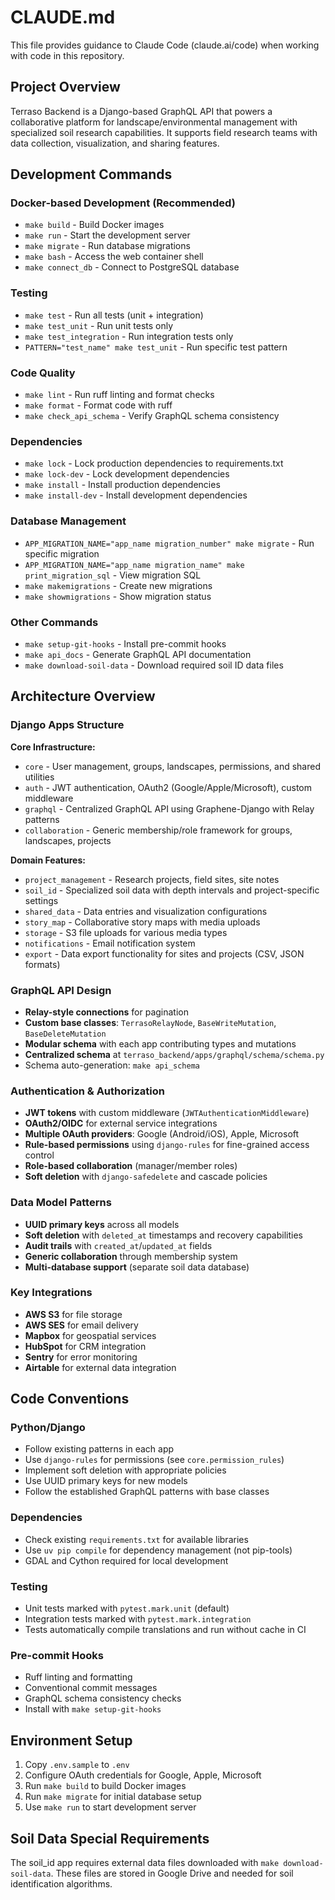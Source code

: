 # CLAUDE.md

This file provides guidance to Claude Code (claude.ai/code) when working with code in this repository.

## Project Overview

Terraso Backend is a Django-based GraphQL API that powers a collaborative platform for landscape/environmental management with specialized soil research capabilities. It supports field research teams with data collection, visualization, and sharing features.

## Development Commands

### Docker-based Development (Recommended)
- `make build` - Build Docker images
- `make run` - Start the development server
- `make migrate` - Run database migrations
- `make bash` - Access the web container shell
- `make connect_db` - Connect to PostgreSQL database

### Testing
- `make test` - Run all tests (unit + integration)
- `make test_unit` - Run unit tests only
- `make test_integration` - Run integration tests only
- `PATTERN="test_name" make test_unit` - Run specific test pattern

### Code Quality
- `make lint` - Run ruff linting and format checks
- `make format` - Format code with ruff
- `make check_api_schema` - Verify GraphQL schema consistency

### Dependencies
- `make lock` - Lock production dependencies to requirements.txt
- `make lock-dev` - Lock development dependencies
- `make install` - Install production dependencies
- `make install-dev` - Install development dependencies

### Database Management
- `APP_MIGRATION_NAME="app_name migration_number" make migrate` - Run specific migration
- `APP_MIGRATION_NAME="app_name migration_name" make print_migration_sql` - View migration SQL
- `make makemigrations` - Create new migrations
- `make showmigrations` - Show migration status

### Other Commands
- `make setup-git-hooks` - Install pre-commit hooks
- `make api_docs` - Generate GraphQL API documentation
- `make download-soil-data` - Download required soil ID data files

## Architecture Overview

### Django Apps Structure

**Core Infrastructure:**
- `core` - User management, groups, landscapes, permissions, and shared utilities
- `auth` - JWT authentication, OAuth2 (Google/Apple/Microsoft), custom middleware
- `graphql` - Centralized GraphQL API using Graphene-Django with Relay patterns
- `collaboration` - Generic membership/role framework for groups, landscapes, projects

**Domain Features:**
- `project_management` - Research projects, field sites, site notes
- `soil_id` - Specialized soil data with depth intervals and project-specific settings
- `shared_data` - Data entries and visualization configurations
- `story_map` - Collaborative story maps with media uploads
- `storage` - S3 file uploads for various media types
- `notifications` - Email notification system
- `export` - Data export functionality for sites and projects (CSV, JSON formats)

### GraphQL API Design

- **Relay-style connections** for pagination
- **Custom base classes**: `TerrasoRelayNode`, `BaseWriteMutation`, `BaseDeleteMutation`
- **Modular schema** with each app contributing types and mutations
- **Centralized schema** at `terraso_backend/apps/graphql/schema/schema.py`
- Schema auto-generation: `make api_schema`

### Authentication & Authorization

- **JWT tokens** with custom middleware (`JWTAuthenticationMiddleware`)
- **OAuth2/OIDC** for external service integrations
- **Multiple OAuth providers**: Google (Android/iOS), Apple, Microsoft
- **Rule-based permissions** using `django-rules` for fine-grained access control
- **Role-based collaboration** (manager/member roles)
- **Soft deletion** with `django-safedelete` and cascade policies

### Data Model Patterns

- **UUID primary keys** across all models
- **Soft deletion** with `deleted_at` timestamps and recovery capabilities
- **Audit trails** with `created_at`/`updated_at` fields
- **Generic collaboration** through membership system
- **Multi-database support** (separate soil data database)

### Key Integrations

- **AWS S3** for file storage
- **AWS SES** for email delivery
- **Mapbox** for geospatial services
- **HubSpot** for CRM integration
- **Sentry** for error monitoring
- **Airtable** for external data integration

## Code Conventions

### Python/Django
- Follow existing patterns in each app
- Use `django-rules` for permissions (see `core.permission_rules`)
- Implement soft deletion with appropriate policies
- Use UUID primary keys for new models
- Follow the established GraphQL patterns with base classes

### Dependencies
- Check existing `requirements.txt` for available libraries
- Use `uv pip compile` for dependency management (not pip-tools)
- GDAL and Cython required for local development

### Testing
- Unit tests marked with `pytest.mark.unit` (default)
- Integration tests marked with `pytest.mark.integration`
- Tests automatically compile translations and run without cache in CI

### Pre-commit Hooks
- Ruff linting and formatting
- Conventional commit messages
- GraphQL schema consistency checks
- Install with `make setup-git-hooks`

## Environment Setup

1. Copy `.env.sample` to `.env`
2. Configure OAuth credentials for Google, Apple, Microsoft
3. Run `make build` to build Docker images
4. Run `make migrate` for initial database setup
5. Use `make run` to start development server

## Soil Data Special Requirements

The soil_id app requires external data files downloaded with `make download-soil-data`. These files are stored in Google Drive and needed for soil identification algorithms.